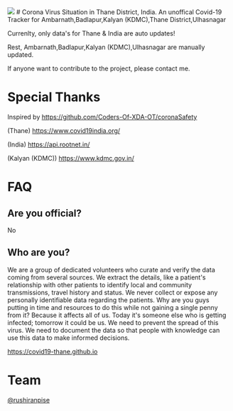 <img src="https://img.icons8.com/office/50/000000/coronavirus.png"/>
# Corona Virus Situation in Thane District, India.
An unoffical Covid-19 Tracker  for 
Ambarnath,Badlapur,Kalyan (KDMC),Thane District,Ulhasnagar

Currenlty,
only data's for Thane & India are auto updates!

Rest, 
Ambarnath,Badlapur,Kalyan (KDMC),Ulhasnagar
are manually updated.

If anyone want to contribute to the project, please contact me.

# Special Thanks

Inspired by
https://github.com/Coders-Of-XDA-OT/coronaSafety

(Thane)
https://www.covid19india.org/

(India)
https://api.rootnet.in/

(Kalyan (KDMC))
https://www.kdmc.gov.in/


# FAQ

Are you official?
-----------------
No

Who are you?
------------
We are a group of dedicated volunteers who curate and verify the data coming from several sources. We extract the details, like a patient's relationship with other patients to identify local and community transmissions, travel history and status. We never collect or expose any personally identifiable data regarding the patients.
Why are you guys putting in time and resources to do this while not gaining a single penny from it?
Because it affects all of us. Today it's someone else who is getting infected; tomorrow it could be us. We need to prevent the spread of this virus. We need to document the data so that people with knowledge can use this data to make informed decisions.

https://covid19-thane.github.io

# Team
[@rushiranpise](https://t.me/rushiranpise)
